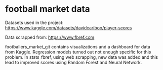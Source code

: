 # football market data

Datasets used in the project:
https://www.kaggle.com/datasets/davidcariboo/player-scores

Data scrapped from:
https://www.fbref.com

footballers_market_git contains visualizations and a dashboard for data from Kaggle. Regression models turned out not enough specific for this problem.
In stats_fbref, using web scrapping, new data was added and this lead to improved scores using Random Forest and Neural Network.
